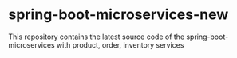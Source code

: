 # spring-boot-microservices-new
This repository contains the latest source code of the spring-boot-microservices with product, order, inventory services
